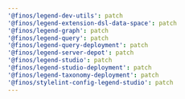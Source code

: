 ```yaml
---
'@finos/legend-dev-utils': patch
'@finos/legend-extension-dsl-data-space': patch
'@finos/legend-graph': patch
'@finos/legend-query': patch
'@finos/legend-query-deployment': patch
'@finos/legend-server-depot': patch
'@finos/legend-studio': patch
'@finos/legend-studio-deployment': patch
'@finos/legend-taxonomy-deployment': patch
'@finos/stylelint-config-legend-studio': patch
---
```

